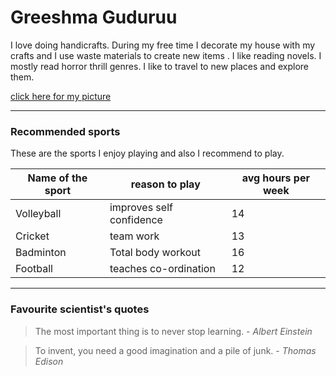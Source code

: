 # Greeshma Guduruu

I love doing handicrafts. During my free time I decorate my house with my crafts and I use waste materials to create new items . I like reading novels. I mostly read horror thrill genres. I like to travel to new places and explore them.

[click here for my picture](Greeshma.jpeg)

---
### Recommended sports

These are the sports I enjoy playing and also I recommend to play.

|Name of the sport |reason to play|avg hours per week|
--- | --- | ---|
|Volleyball |improves self confidence |14|
|Cricket |team work|13|
| Badminton |Total body workout|16|
| Football|teaches co-ordination|12|

---
### Favourite scientist's quotes

> The most important thing is to never stop  learning. - *Albert Einstein*

> To invent, you need a good imagination and a pile of junk. - *Thomas Edison*

### 




